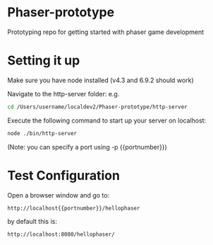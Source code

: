 # Phaser-prototype
Prototyping repo for getting started with phaser game development

# Setting it up
Make sure you have node installed (v4.3 and 6.9.2 should work)

Navigate to the http-server folder:
e.g.
```sh
cd /Users/username/localdev2/Phaser-prototype/http-server
```

Execute the following command to start up your server on localhost:

```sh
node ./bin/http-server
```
(Note: you can specify a port using -p {{portnumber}})

# Test Configuration
Open a browser window and go to:
```sh
http://localhost{{portnumber}}/hellophaser
```
by default this is:
```sh
http://localhost:8080/hellophaser/
```
